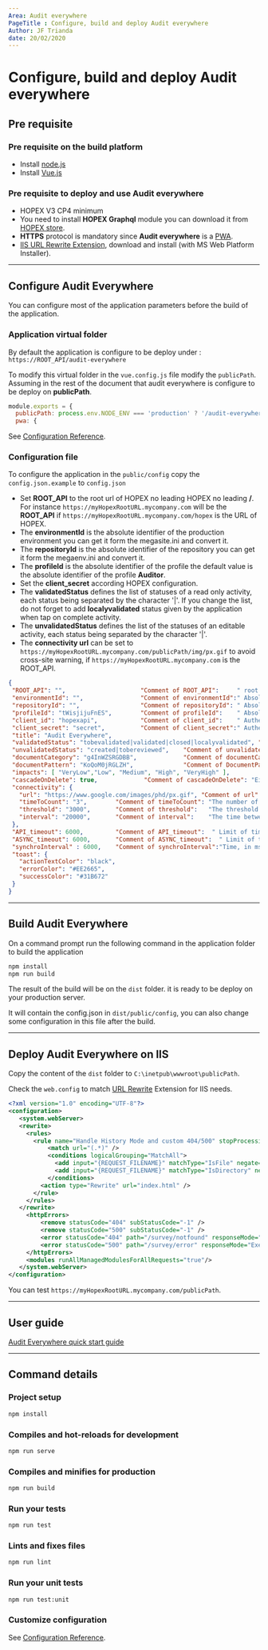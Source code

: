 ```yaml
---
Area: Audit everywhere
PageTitle : Configure, build and deploy Audit everywhere
Author: JF Trianda
date: 20/02/2020
---
```


# Configure, build and deploy **Audit everywhere**

## Pre requisite

### Pre requisite on the build platform

- Install [node.js](https://nodejs.org/en/download/)
- Install [Vue.js](https://cli.vuejs.org/guide/installation.html)

### Pre requisite to deploy and use Audit everywhere

- HOPEX V3 CP4 minimum
- You need to install **HOPEX Graphql** module you can download it from [HOPEX store](https://community.mega.com/t5/HOPEX-Store/GraphQL-REST-API/td-p/21381).
- **HTTPS** protocol is mandatory since **Audit everywhere** is a [PWA](https://developers.google.com/web/ilt/pwa/introduction-to-progressive-web-app-architectures).
- [IIS URL Rewrite Extension](https://www.iis.net/downloads/microsoft/url-rewrite), download and install (with MS Web Platform Installer).

---

## Configure Audit Everywhere

You can configure most of the application parameters before the build of the application.

### Application virtual folder

By default the application is configure to be deploy under : `https://ROOT_API/audit-everywhere`

To modify this virtual folder in the  `vue.config.js` file modify the `publicPath`.
Assuming in the rest of the document that audit everywhere is configure to be deploy on **publicPath**.

```js
module.exports = {
  publicPath: process.env.NODE_ENV === 'production' ? '/audit-everywhere/' : '/HOPEX-audit-mission/',
  pwa: {
```

See [Configuration Reference](https://cli.vuejs.org/config).

### Configuration file

To configure the application in the `public/config` copy the `config.json.example` to `config.json`

- Set **ROOT_API** to the root url of HOPEX no leading HOPEX no leading **/**. For instance `https://myHopexRootURL.mycompany.com` will be the **ROOT_API** if  `https://myHopexRootURL.mycompany.com/hopex` is the URL of HOPEX.
- The **environmentId** is the absolute identifier of the production environment you can get it form the megasite.ini and convert it.
- The **repositoryId** is the absolute identifier of the repository you can get it form the megaenv.ini and convert it.
- The **profileId** is the absolute identifier of the profile the default value is the absolute identifier of the profile **Auditor**.
- Set the **client_secret** according HOPEX configuration.
- The **validatedStatus** defines the list of statuses of a read only activity, each status being separated by the character '|'. If you change the list, do not forget to add **localyvalidated** status given by the application when tap on complete activity.
- The **unvalidatedStatus** defines the list of the statuses of an editable activity, each status being separated by the character '|'.
- The **connectivity url** can be set to `https://myHopexRootURL.mycompany.com/publicPath/img/px.gif` to avoid cross-site warning, if `https://myHopexRootURL.mycompany.com`
is the ROOT_API.

 ```json
{
  "ROOT_API": "",                     "Comment of ROOT_API":     " root url of HOPEX no leading HOPEX no leading /",
  "environmentId": "",                "Comment of environmentId":" Absolute identifier of the environment see megasite.ini and convert it",
  "repositoryId": "",                 "Comment of repositoryId": " Absolute identifier of the repository  see megaenv.ini and convert it",
  "profileId": "tWisjijuFnES",        "Comment of profileId":    " Absolute identifier of the Auditor profile by default tWisjijuFnES",
  "client_id": "hopexapi",            "Comment of client_id":    " Authentication Client Id",
  "client_secret": "secret",          "Comment of client_secret":" Authentication Client secret Set the secret of hopexapi check HOPEX configuration",
  "title": "Audit Everywhere",
  "validatedStatus": "tobevalidated|validated|closed|localyvalidated", "Comment of validatedStatus": "List of statuses of a read only activity, each status being separated by the character '|'",
  "unvalidatedStatus": "created|tobereviewed",    "Comment of unvalidatedStatus":"List of the statuses of an editable activity, each status being separated by the character '|'",
  "documentCategory": "g4InWZSRGDBB",             "Comment of documentCategory":  "IdAbs of document Category: audit evidences",
  "documentPattern": "KoQoM0jRGLZH",              "Comment of DocumentPattern":   "IdAbs of document Pattern: audit evidences",
  "impacts": [ "VeryLow","Low", "Medium", "High", "VeryHigh" ],
  "cascadeOnDelete": true,             "Comment of cascadeOnDelete": "Either delete operation should work in cascade or not",
  "connectivity": {
    "url": "https://www.google.com/images/phd/px.gif", "Comment of url":         "URL to ping in order to determine the network connectivity",
    "timeToCount": "3",        "Comment of timeToCount": "The number of time we repeat the operation",
    "threshold": "3000",       "Comment of threshold":   "The threshold at which we decide to be offline",
    "interval": "20000",       "Comment of interval":    "The time between each repetition"
  },
  "API_timeout": 6000,         "Comment of API_timeout":  " Limit of time in ms, where the application switches to offline mode 0 will ignore",
  "ASYNC_timeout": 6000,       "Comment of ASYNC_timeout":  " Limit of time in ms, where the API waits to give a response or a job ID",
  "synchroInterval" : 6000,    "Comment of synchroInterval":"Time, in ms, between two synchronization with the server HOPEX",
  "toast": {
    "actionTextColor": "black",
    "errorColor": "#EE2665",
    "successColor": "#31B672"
  }
}
 ```

---

## Build Audit Everywhere

On a command prompt run the following command in the application folder to build the application

```powershell
npm install
npm run build
```

The result of the build will be on the `dist` folder. it is ready to be deploy on your production server.

It will contain the config.json in `dist/public/config`, you can also change some configuration in this file after the build.

---

## Deploy Audit Everywhere on IIS  

Copy the content of the `dist` folder to `C:\inetpub\wwwroot\publicPath`.

Check the `web.config` to match [URL Rewrite](https://www.iis.net/downloads/microsoft/url-rewrite) Extension for IIS needs.

 ```xml
<?xml version="1.0" encoding="UTF-8"?>
<configuration>
    <system.webServer>
    <rewrite>
      <rules>
        <rule name="Handle History Mode and custom 404/500" stopProcessing="true">
            <match url="(.*)" />
            <conditions logicalGrouping="MatchAll">
              <add input="{REQUEST_FILENAME}" matchType="IsFile" negate="true" />
              <add input="{REQUEST_FILENAME}" matchType="IsDirectory" negate="true" />
            </conditions>
          <action type="Rewrite" url="index.html" />
        </rule>
      </rules>
    </rewrite>
      <httpErrors>
          <remove statusCode="404" subStatusCode="-1" />
          <remove statusCode="500" subStatusCode="-1" />
          <error statusCode="404" path="/survey/notfound" responseMode="ExecuteURL" />
          <error statusCode="500" path="/survey/error" responseMode="ExecuteURL" />
      </httpErrors>
      <modules runAllManagedModulesForAllRequests="true"/>
    </system.webServer>
</configuration>
```

You can test `https://myHopexRootURL.mycompany.com/publicPath`.

---

## User guide

[Audit Everywhere quick start guide](README.md)

---

## Command details

### Project setup

```bash
npm install
```

### Compiles and hot-reloads for development

```bash
npm run serve
```

### Compiles and minifies for production

```bash
npm run build
```

### Run your tests

```bash
npm run test
```

### Lints and fixes files

```bash
npm run lint
```

### Run your unit tests

```bash
npm run test:unit
```

### Customize configuration

See [Configuration Reference](https://cli.vuejs.org/config/).
